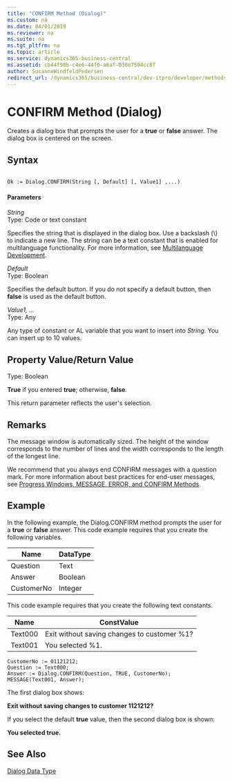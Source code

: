 ```yaml
---
title: "CONFIRM Method (Dialog)"
ms.custom: na
ms.date: 04/01/2019
ms.reviewer: na
ms.suite: na
ms.tgt_pltfrm: na
ms.topic: article
ms.service: dynamics365-business-central
ms.assetid: cb44f98b-c4e6-44f0-a6af-030e7594cc8f
author: SusanneWindfeldPedersen
redirect_url: /dynamics365/business-central/dev-itpro/developer/methods-auto/library
---
```


 

# CONFIRM Method (Dialog)
Creates a dialog box that prompts the user for a **true** or **false** answer. The dialog box is centered on the screen.  

## Syntax  

```  

Ok := Dialog.CONFIRM(String [, Default] [, Value1] ,...)  
```  

#### Parameters  
 *String*  
 Type: Code or text constant  

 Specifies the string that is displayed in the dialog box. Use a backslash \(\\\) to indicate a new line. The string can be a text constant that is enabled for multilanguage functionality. For more information, see [Multilanguage Development](../devenv-multilanguage-development.md).  

 *Default*  
 Type: Boolean  

 Specifies the default button. If you do not specify a default button, then **false** is used as the default button.  

 *Value1, …*  
 Type: Any  

 Any type of constant or AL variable that you want to insert into *String*. You can insert up to 10 values.  

## Property Value/Return Value  
 Type: Boolean  

 **True** if you entered **true**; otherwise, **false**.  

 This return parameter reflects the user's selection.  

## Remarks  
 The message window is automatically sized. The height of the window corresponds to the number of lines and the width corresponds to the length of the longest line.  

 We recommend that you always end CONFIRM messages with a question mark. For more information about best practices for end-user messages, see [Progress Windows, MESSAGE, ERROR, and CONFIRM Methods](../devenv-progress-windows-message-error-and-confirm-methods.md).  

## Example  
 In the following example, the Dialog.CONFIRM method prompts the user for a **true** or **false** answer. This code example requires that you create the following variables.  

|Name|DataType|  
|----------|--------------|  
|Question|Text|  
|Answer|Boolean|  
|CustomerNo|Integer|  

 This code example requires that you create the following text constants.  

|Name|ConstValue|  
|----------|----------------|  
|Text000|Exit without saving changes to customer %1?|  
|Text001|You selected %1.|  

```  
CustomerNo := 01121212;  
Question := Text000;  
Answer := Dialog.CONFIRM(Question, TRUE, CustomerNo);  
MESSAGE(Text001, Answer);  
```  

 The first dialog box shows:  

 **Exit without saving changes to customer 1121212?**  

 If you select the default **true** value, then the second dialog box is shown:  

 **You selected true.**  

## See Also  
 [Dialog Data Type](../datatypes/devenv-Dialog-Data-Type.md)
